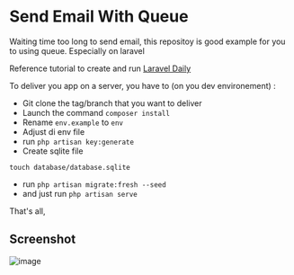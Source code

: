 # Send Email With Queue

Waiting time too long to send email, this repositoy is good example for you to using queue. Especially on laravel

Reference tutorial to create and run [Laravel Daily](https://www.youtube.com/watch?v=rVx8xKisbr8) 

To deliver you app on a server, you have to (on you dev environement) :

  * Git clone the tag/branch that you want to deliver
  * Launch the command `composer install`
  * Rename `env.example` to `env`
  * Adjust di env file
  * run `php artisan key:generate`
  * Create sqlite file
```
touch database/database.sqlite
```
  * run `php artisan migrate:fresh --seed`
  * and just run `php artisan serve`


That's all, 

## Screenshot
![image](https://user-images.githubusercontent.com/23116326/128605734-5f7db298-4a96-495a-81e5-e556b162eb39.png)
